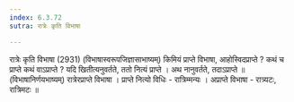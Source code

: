 ```yaml
---
index: 6.3.72
sutra: रात्रेः कृति विभाषा

---
```

रात्रेः कृति विभाषा (2931) (विभाषास्वरूपजिज्ञासाभाष्यम्) किमियं प्राप्ते विभाषा, आहोस्विदप्राप्ते ? कथं च प्राप्ते कथं वाऽप्राप्ते ? यदि खितीत्यनुवर्तते, ततो नित्यं प्राप्ते । अथ नानुवर्तते, तदाऽप्राप्ते ॥ (विभाषानिर्णयभाष्यम्) रात्रेरप्राप्ते विभाषा । प्राप्ते नित्यो विधिः  -  रात्रिम्मन्यः । अप्राप्ते विभाषा  -  रात्र्यटः, रात्रिमटः ॥